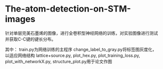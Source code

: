 # The-atom-detection-on-STM-images

针对单层完美石墨烯的图像，进行全卷积型神经网络的训练，对实验图像进行测试并获取C-C键的键长分布。

其中：
    train.py为网络训练的主程序
    change_label_to_gray.py将标签图灰度化，以适应网络结构
    lattice+source.py, plot_hex.py, plot_training_loss.py, plot_with_networkX.py, structure_plot.py用于论文作图
    
  


